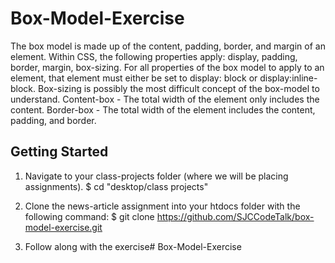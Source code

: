 # Box-Model-Exercise
The box model is made up of the content, padding, border, and margin of an element. Within CSS, the following properties apply: display, padding, border, margin, box-sizing. 
For all properties of the box model to apply to an element, that element must either be set to display: block or display:inline-block. 
Box-sizing is possibly the most difficult concept of the box-model to understand.
Content-box - The total width of the element only includes the content.
Border-box - The total width of the element includes the content, padding, and border.

## Getting Started
1. Navigate to your class-projects folder (where we will be placing assignments).
$ cd "desktop/class projects"

2. Clone the news-article assignment into your htdocs folder with the following command:
$ git clone https://github.com/SJCCodeTalk/box-model-exercise.git

3. Follow along with the exercise# Box-Model-Exercise
